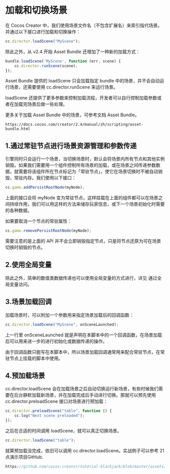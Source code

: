 
# 加载和切换场景
在 Cocos Creator 中，我们使用场景文件名（不包含扩展名）来索引指代场景。并通过以下接口进行加载和切换操作：

```js
cc.director.loadScene("MyScene");
```

除此之外，从 v2.4 开始 Asset Bundle 还增加了一种新的加载方式：

```js
bundle.loadScene('MyScene', function (err, scene) {
    cc.director.runScene(scene);
});
```

Asset Bundle 提供的 loadScene 只会加载指定 bundle 中的场景，并不会自动运行场景，还需要使用 cc.director.runScene 来运行场景。

loadScene 还提供了更多参数来控制加载流程，开发者可以自行控制加载参数或者在加载完场景后做一些处理。

更多关于加载 Asset Bundle 中的场景，可参考文档 Asset Bundle。
```
https://docs.cocos.com/creator/2.4/manual/zh/scripting/asset-bundle.html
```

## 1.通过常驻节点进行场景资源管理和参数传递
引擎同时只会运行一个场景，当切换场景时，默认会将场景内所有节点和其他实例销毁。如果我们需要用一个组件控制所有场景的加载，或在场景之间传递参数数据，就需要将该组件所在节点标记为「常驻节点」，使它在场景切换时不被自动销毁，常驻内存。我们使用以下接口：
```js
cc.game.addPersistRootNode(myNode);
```

上面的接口会将 myNode 变为常驻节点，这样挂载在上面的组件都可以在场景之间持续作用，我们可以用这样的方法来储存玩家信息，或下一个场景初始化时需要的各种数据。

如果要取消一个节点的常驻属性：
```js
cc.game.removePersistRootNode(myNode);
```

需要注意的是上面的 API 并不会立即销毁指定节点，只是将节点还原为可在场景切换时销毁的节点。

## 2.使用全局变量
除此之外，简单的数值类数据传递也可以使用全局变量的方式进行，详见 通过全局变量访问。


## 3.场景加载回调
加载场景时，可以附加一个参数用来指定场景加载后的回调函数：
```js
cc.director.loadScene("MyScene", onSceneLaunched);
```
上一行里 onSceneLaunched 就是声明在本脚本中的一个回调函数，在场景加载后可以用来进一步的进行初始化或数据传递的操作。

由于回调函数只能写在本脚本中，所以场景加载回调通常用来配合常驻节点，在常驻节点上挂载的脚本中使用。

## 4.预加载场景
cc.director.loadScene 会在加载场景之后自动切换运行新场景，有些时候我们需要在后台静默加载新场景，并在加载完成后手动进行切换。那就可以预先使用 cc.director.preloadScene 接口对场景进行预加载：

```js
cc.director.preloadScene("table", function () {
    cc.log("Next scene preloaded");
});
```

之后在合适的时间调用 loadScene，就可以真正切换场景。
```js
cc.director.loadScene("table");
```

就算预加载没完成，依旧可以调用 cc.director.loadScene。实战例子可以参考 21 点演示项目GitHub.
```js
https://github.com/cocos-creator/tutorial-blackjack/blob/master/assets/scripts/Menu.js#L12-L14
```

